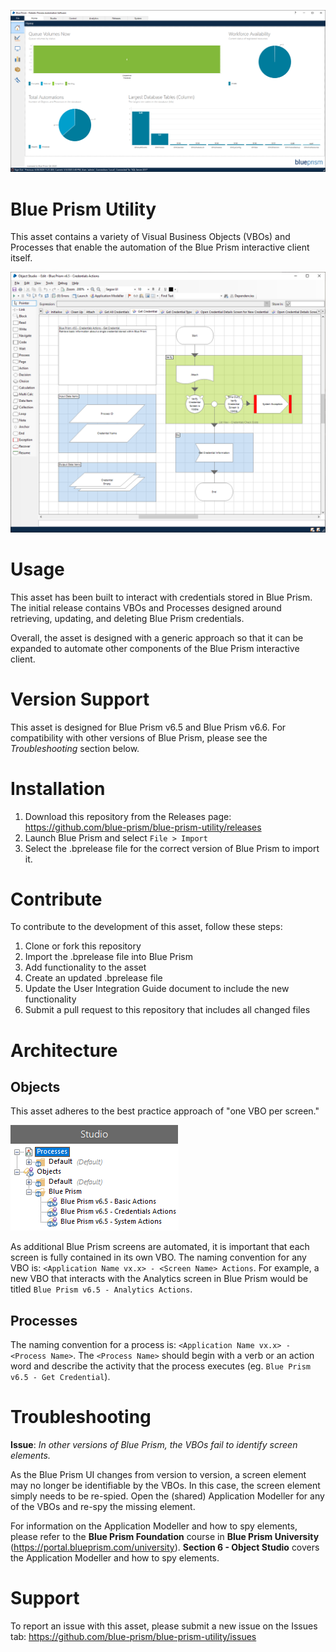 ![Blue Prism Interactive Client](/img/blue-prism-ui.jpg)

# Blue Prism Utility

This asset contains a variety of Visual Business Objects (VBOs) and Processes that enable the automation of the Blue Prism interactive client itself.

![Blue Prism VBO](/img/blue-prism-vbo.jpg)

# Usage
This asset has been built to interact with credentials stored in Blue Prism. The initial release contains VBOs and Processes designed around retrieving, updating, and deleting Blue Prism credentials.

Overall, the asset is designed with a generic approach so that it can be expanded to automate other components of the Blue Prism interactive client.

# Version Support
This asset is designed for Blue Prism v6.5 and Blue Prism v6.6.
For compatibility with other versions of Blue Prism, please see the *Troubleshooting* section below.

# Installation
1. Download this repository from the Releases page: https://github.com/blue-prism/blue-prism-utility/releases
2. Launch Blue Prism and select `File > Import`
3. Select the .bprelease file for the correct version of Blue Prism to import it.

# Contribute
To contribute to the development of this asset, follow these steps:
1. Clone or fork this repository
2. Import the .bprelease file into Blue Prism
3. Add functionality to the asset
4. Create an updated .bprelease file
5. Update the User Integration Guide document to include the new functionality
5. Submit a pull request to this repository that includes all changed files

# Architecture
## Objects
This asset adheres to the best practice approach of "one VBO per screen."

![Asset VBO List](/img/blue-prism-list.jpg)

As additional Blue Prism screens are automated, it is important that each screen is fully contained in its own VBO. The naming convention for any VBO is: `<Application Name vx.x> - <Screen Name> Actions`. For example, a new VBO that interacts with the Analytics screen in Blue Prism would be titled `Blue Prism v6.5 - Analytics Actions`.

## Processes
The naming convention for a process is: `<Application Name vx.x> - <Process Name>`. The `<Process Name>` should begin with a verb or an action word and describe the activity that the process executes (eg. `Blue Prism v6.5 - Get Credential`).

# Troubleshooting
**Issue**: *In other versions of Blue Prism, the VBOs fail to identify screen elements.*

As the Blue Prism UI changes from version to version, a screen element may no longer be identifiable by the VBOs. In this case, the screen element simply needs to be re-spied. Open the (shared) Application Modeller for any of the VBOs and re-spy the missing element.

For information on the Application Modeller and how to spy elements, please refer to the **Blue Prism Foundation** course in **Blue Prism University** (https://portal.blueprism.com/university). **Section 6 - Object Studio** covers the Application Modeller and how to spy elements.

# Support
To report an issue with this asset, please submit a new issue on the Issues tab: https://github.com/blue-prism/blue-prism-utility/issues



